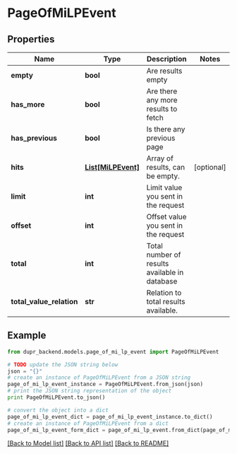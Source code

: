 # PageOfMiLPEvent


## Properties
Name | Type | Description | Notes
------------ | ------------- | ------------- | -------------
**empty** | **bool** | Are results empty | 
**has_more** | **bool** | Are there any more results to fetch | 
**has_previous** | **bool** | Is there any previous page | 
**hits** | [**List[MiLPEvent]**](MiLPEvent.md) | Array of results, can be empty. | [optional] 
**limit** | **int** | Limit value you sent in the request | 
**offset** | **int** | Offset value you sent in the request | 
**total** | **int** | Total number of results available in database | 
**total_value_relation** | **str** | Relation to total results available. | 

## Example

```python
from dupr_backend.models.page_of_mi_lp_event import PageOfMiLPEvent

# TODO update the JSON string below
json = "{}"
# create an instance of PageOfMiLPEvent from a JSON string
page_of_mi_lp_event_instance = PageOfMiLPEvent.from_json(json)
# print the JSON string representation of the object
print PageOfMiLPEvent.to_json()

# convert the object into a dict
page_of_mi_lp_event_dict = page_of_mi_lp_event_instance.to_dict()
# create an instance of PageOfMiLPEvent from a dict
page_of_mi_lp_event_form_dict = page_of_mi_lp_event.from_dict(page_of_mi_lp_event_dict)
```
[[Back to Model list]](../README.md#documentation-for-models) [[Back to API list]](../README.md#documentation-for-api-endpoints) [[Back to README]](../README.md)


